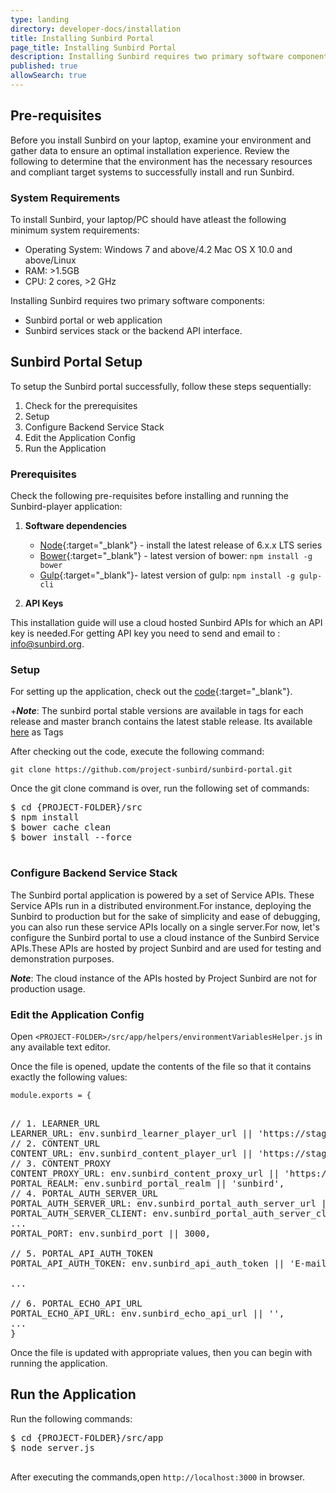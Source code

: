 ```yaml
---
type: landing
directory: developer-docs/installation
title: Installing Sunbird Portal
page_title: Installing Sunbird Portal
description: Installing Sunbird requires two primary software components, the Sunbird portal or web application, and the Sunbird services stack or the backend API interface.
published: true
allowSearch: true
---
```


## Pre-requisites

Before you install Sunbird on your laptop, examine your environment and gather data to ensure an optimal installation experience.
Review the following to determine that the environment has the necessary resources and compliant target systems to successfully install and run Sunbird.

### System Requirements

To install Sunbird, your laptop/PC should have atleast the following minimum system requirements:

- Operating System: Windows 7 and above/4.2 Mac OS X 10.0 and above/Linux  
- RAM: >1.5GB
- CPU: 2 cores, >2 GHz

Installing Sunbird requires two primary software components:

- Sunbird portal or web application
- Sunbird services stack or the backend API interface. 

## Sunbird Portal Setup

To setup the Sunbird portal successfully, follow these steps sequentially:

1. Check for the prerequisites 
2. Setup 
3. Configure Backend Service Stack
4. Edit the Application Config
5. Run the Application

### Prerequisites

Check the following pre-requisites before installing and running the Sunbird-player application:

1. **Software dependencies**
	* [Node](https://nodejs.org/en/download/){:target="_blank"} - install the latest release of 6.x.x LTS series
	* [Bower](https://bower.io/#install-bower){:target="_blank"} - latest version of bower: `npm install -g bower`
	* [Gulp](https://github.com/gulpjs/gulp/blob/master/docs/getting-started.md){:target="_blank"}- 
	  latest version of gulp: `npm install -g gulp-cli`

2. **API Keys** 

This installation guide will use a cloud hosted Sunbird APIs for which an API key is needed.For getting API key you need to send and email to : info@sunbird.org.

### Setup 
For setting up the application, check out the [code](https://github.com/project-sunbird/sunbird-portal.git){:target="_blank"}.

+***Note***: The sunbird portal stable versions are available in tags for each release and master branch contains the latest stable release. Its available [here](https://github.com/project-sunbird/sunbird-portal/) as Tags

After checking out the code, execute the following command:

    git clone https://github.com/project-sunbird/sunbird-portal.git

Once the git clone command is over, run the following set of commands:

<pre>
$ cd {PROJECT-FOLDER}/src
$ npm install
$ bower cache clean
$ bower install --force

</pre>

### Configure Backend Service Stack

The Sunbird portal application is powered by a set of Service APIs. These Service APIs run in a distributed environment.For instance, deploying the Sunbird to production but for the sake of simplicity and ease of debugging, you can also run these service APIs locally on a single server.For now, let's configure the Sunbird portal to use a cloud instance of the Sunbird Service APIs.These APIs are hosted by project Sunbird and are used for testing and demonstration purposes. 

***Note***: The cloud instance of the APIs hosted by Project Sunbird are not for production usage.

### Edit the Application Config

Open `<PROJECT-FOLDER>/src/app/helpers/environmentVariablesHelper.js` in any available text editor. 

Once the file is opened, update the contents of the file so that it contains exactly the following values:

    module.exports = {
<pre>    	
// 1. LEARNER_URL   
LEARNER_URL: env.sunbird_learner_player_url || 'https://staging.open-sunbird.org/api/',                    
// 2. CONTENT_URL
CONTENT_URL: env.sunbird_content_player_url || 'https://staging.open-sunbird.org/api/',                   
// 3. CONTENT_PROXY  
CONTENT_PROXY_URL: env.sunbird_content_proxy_url || 'https://staging.open-sunbird.org',                    
PORTAL_REALM: env.sunbird_portal_realm || 'sunbird',
// 4. PORTAL_AUTH_SERVER_URL
PORTAL_AUTH_SERVER_URL: env.sunbird_portal_auth_server_url || 'https://staging.open-sunbird.org/auth',     
PORTAL_AUTH_SERVER_CLIENT: env.sunbird_portal_auth_server_client || "portal",
...
PORTAL_PORT: env.sunbird_port || 3000,
 	
// 5. PORTAL_API_AUTH_TOKEN     
PORTAL_API_AUTH_TOKEN: env.sunbird_api_auth_token || 'E-mail to: info@sunbird.org' For [Getting Auth Token] (http://www.sunbird.org/developer-docs/telemetry/authtokengenerator_jslibrary/#how-to-generate-authorization-credentials)            

...

// 6. PORTAL_ECHO_API_URL
PORTAL_ECHO_API_URL: env.sunbird_echo_api_url || '',                                                       
...
}
</pre>
Once the file is updated with appropriate values, then you can begin with running the application. 

## Run the Application

Run the following commands:
<pre>
$ cd {PROJECT-FOLDER}/src/app
$ node server.js

</pre>
After executing the commands,open `http://localhost:3000` in browser.
